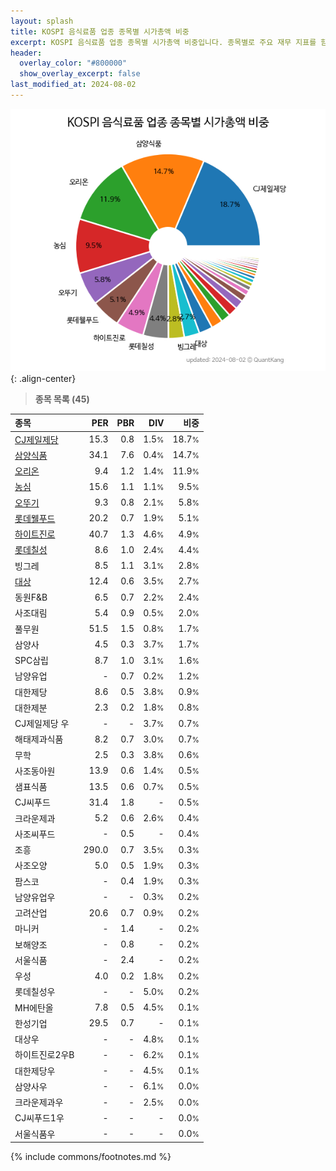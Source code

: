 ```yaml
---
layout: splash
title: KOSPI 음식료품 업종 종목별 시가총액 비중
excerpt: KOSPI 음식료품 업종 종목별 시가총액 비중입니다. 종목별로 주요 재무 지표를 함께 표시합니다.
header:
  overlay_color: "#800000"
  show_overlay_excerpt: false
last_modified_at: 2024-08-02
---
```



![KOSPI 음식료품 업종 종목별 시가총액 비중](/stats/sector/images/kospi_업종_음식료품_종목.png){: .align-center}


> **종목 목록 (45)**<a id="list"></a>

| **종목** | **PER** | **PBR** | **DIV** | **비중** |
| :------- | ------: | ------: | ------: | -------: |
| [CJ제일제당](/097950/) | 15.3 | 0.8 | 1.5<small>%</small> | 18.7<small>%</small> |
| [삼양식품](/003230/) | 34.1 | 7.6 | 0.4<small>%</small> | 14.7<small>%</small> |
| [오리온](/271560/) | 9.4 | 1.2 | 1.4<small>%</small> | 11.9<small>%</small> |
| [농심](/004370/) | 15.6 | 1.1 | 1.1<small>%</small> | 9.5<small>%</small> |
| [오뚜기](/007310/) | 9.3 | 0.8 | 2.1<small>%</small> | 5.8<small>%</small> |
| [롯데웰푸드](/280360/) | 20.2 | 0.7 | 1.9<small>%</small> | 5.1<small>%</small> |
| [하이트진로](/000080/) | 40.7 | 1.3 | 4.6<small>%</small> | 4.9<small>%</small> |
| [롯데칠성](/005300/) | 8.6 | 1.0 | 2.4<small>%</small> | 4.4<small>%</small> |
| 빙그레 | 8.5 | 1.1 | 3.1<small>%</small> | 2.8<small>%</small> |
| [대상](/001680/) | 12.4 | 0.6 | 3.5<small>%</small> | 2.7<small>%</small> |
| 동원F&B | 6.5 | 0.7 | 2.2<small>%</small> | 2.4<small>%</small> |
| 사조대림 | 5.4 | 0.9 | 0.5<small>%</small> | 2.0<small>%</small> |
| 풀무원 | 51.5 | 1.5 | 0.8<small>%</small> | 1.7<small>%</small> |
| 삼양사 | 4.5 | 0.3 | 3.7<small>%</small> | 1.7<small>%</small> |
| SPC삼립 | 8.7 | 1.0 | 3.1<small>%</small> | 1.6<small>%</small> |
| 남양유업 | - | 0.7 | 0.2<small>%</small> | 1.2<small>%</small> |
| 대한제당 | 8.6 | 0.5 | 3.8<small>%</small> | 0.9<small>%</small> |
| 대한제분 | 2.3 | 0.2 | 1.8<small>%</small> | 0.8<small>%</small> |
| CJ제일제당 우 | - | - | 3.7<small>%</small> | 0.7<small>%</small> |
| 해태제과식품 | 8.2 | 0.7 | 3.0<small>%</small> | 0.7<small>%</small> |
| 무학 | 2.5 | 0.3 | 3.8<small>%</small> | 0.6<small>%</small> |
| 사조동아원 | 13.9 | 0.6 | 1.4<small>%</small> | 0.5<small>%</small> |
| 샘표식품 | 13.5 | 0.6 | 0.7<small>%</small> | 0.5<small>%</small> |
| CJ씨푸드 | 31.4 | 1.8 | - | 0.5<small>%</small> |
| 크라운제과 | 5.2 | 0.6 | 2.6<small>%</small> | 0.4<small>%</small> |
| 사조씨푸드 | - | 0.5 | - | 0.4<small>%</small> |
| 조흥 | 290.0 | 0.7 | 3.5<small>%</small> | 0.3<small>%</small> |
| 사조오양 | 5.0 | 0.5 | 1.9<small>%</small> | 0.3<small>%</small> |
| 팜스코 | - | 0.4 | 1.9<small>%</small> | 0.3<small>%</small> |
| 남양유업우 | - | - | 0.3<small>%</small> | 0.2<small>%</small> |
| 고려산업 | 20.6 | 0.7 | 0.9<small>%</small> | 0.2<small>%</small> |
| 마니커 | - | 1.4 | - | 0.2<small>%</small> |
| 보해양조 | - | 0.8 | - | 0.2<small>%</small> |
| 서울식품 | - | 2.4 | - | 0.2<small>%</small> |
| 우성 | 4.0 | 0.2 | 1.8<small>%</small> | 0.2<small>%</small> |
| 롯데칠성우 | - | - | 5.0<small>%</small> | 0.2<small>%</small> |
| MH에탄올 | 7.8 | 0.5 | 4.5<small>%</small> | 0.1<small>%</small> |
| 한성기업 | 29.5 | 0.7 | - | 0.1<small>%</small> |
| 대상우 | - | - | 4.8<small>%</small> | 0.1<small>%</small> |
| 하이트진로2우B | - | - | 6.2<small>%</small> | 0.1<small>%</small> |
| 대한제당우 | - | - | 4.5<small>%</small> | 0.1<small>%</small> |
| 삼양사우 | - | - | 6.1<small>%</small> | 0.0<small>%</small> |
| 크라운제과우 | - | - | 2.5<small>%</small> | 0.0<small>%</small> |
| CJ씨푸드1우 | - | - | - | 0.0<small>%</small> |
| 서울식품우 | - | - | - | 0.0<small>%</small> |

{% include commons/footnotes.md %}